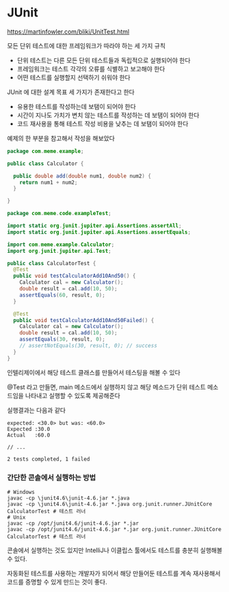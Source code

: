 # JUnit

https://martinfowler.com/bliki/UnitTest.html

모든 단위 테스트에 대한 프레임워크가 따라야 하는 세 가지 규칙

- 단위 테스트는 다른 모든 단위 테스트들과 독립적으로 실행되어야 한다
- 프레임워크는 테스트 각각의 오류를 식별하고 보고해야 한다
- 어떤 테스트를 실행할지 선택하기 쉬워야 한다

JUnit 에 대한 설계 목표 세 가지가 존재한다고 한다

- 유용한 테스트를 작성하는데 보탬이 되어야 한다
- 시간이 지나도 가치가 변치 않는 테스트를 작성하는 데 보탬이 되어야 한다
- 코드 재사용을 통해 테스트 작성 비용을 낮추는 데 보탬이 되어야 한다


예제의 한 부분을 참고해서 작성을 해보았다

```java
package com.meme.example;

public class Calculator {

  public double add(double num1, double num2) {
    return num1 + num2;
  }

}
```

```java
package com.meme.code.exampleTest;

import static org.junit.jupiter.api.Assertions.assertAll;
import static org.junit.jupiter.api.Assertions.assertEquals;

import com.meme.example.Calculator;
import org.junit.jupiter.api.Test;

public class CalculatorTest {
  @Test
  public void testCalculatorAdd10And50() {
    Calculator cal = new Calculator();
    double result = cal.add(10, 50);
    assertEquals(60, result, 0);
  }

  @Test
  public void testCalculatorAdd10And50Failed() {
    Calculator cal = new Calculator();
    double result = cal.add(10, 50);
    assertEquals(30, result, 0);
    // assertNotEquals(30, result, 0); // success
  }
}
```

인텔리제이에서 해당 테스트 클래스를 만들어서 테스팅을 해볼 수 있다

@Test 라고 만들면, main 메소드에서 실행하지 않고 해당 메소드가 단위 테스트 메소드임을 나타내고 실행할 수 있도록 제공해준다

실행결과는 다음과 같다

```
expected: <30.0> but was: <60.0>
Expected :30.0
Actual   :60.0

// ...

2 tests completed, 1 failed
```

### 간단한 콘솔에서 실행하는 방법

```shell
# Windows
javac -cp \junit4.6\junit-4.6.jar *.java
javac -cp \junit4.6\junit-4.6.jar *.java org.junit.runner.JUnitCore CalculatorTest # 테스트 러너
# Unix
javac -cp /opt/junit4.6/junit-4.6.jar *.jar 
javac -cp /opt/junit4.6/junit-4.6.jar *.jar org.junit.runner.JUnitCore CalculatorTest # 테스트 러너
```

콘솔에서 실행하는 것도 있지만 IntelliJ나 이클립스 툴에서도 테스트를 충분히 실행해볼 수 있다.


자동화된 테스트를 사용하는 개발자가 되어서 해당 만들어둔 테스트를 계속 재사용해서 코드를 증명할 수 있게 만드는 것이 좋다.
